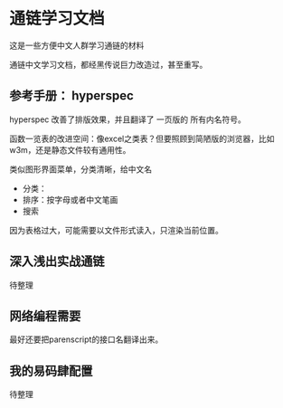通链学习文档
============

这是一些方便中文人群学习通链的材料

通链中文学习文档，都经黑传说巨力改造过，甚至重写。


## 参考手册： hyperspec ##

hyperspec 改善了排版效果，并且翻译了 一页版的 所有内名符号。

函数一览表的改进空间：像excel之类表？但要照顾到简陋版的浏览器，比如w3m，还是静态文件较有通用性。

类似图形界面菜单，分类清晰，给中文名
+ 分类：
+ 排序：按字母或者中文笔画
+ 搜索

因为表格过大，可能需要以文件形式读入，只渲染当前位置。


## 深入浅出实战通链 ##
待整理


## 网络编程需要 ##

最好还要把parenscript的接口名翻译出来。


## 我的易码肆配置 ##

待整理



